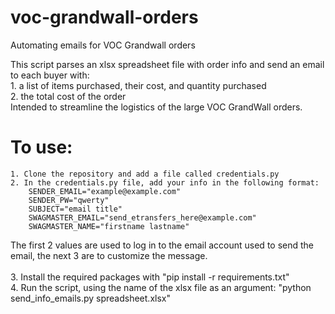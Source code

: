 # voc-grandwall-orders
Automating emails for VOC Grandwall orders

This script parses an xlsx spreadsheet file with order info and send an email to each buyer with:<br>
    1. a list of items purchased, their cost, and quantity purchased<br>
    2. the total cost of the order<br>
Intended to streamline the logistics of the large VOC GrandWall orders.<br>

# To use:<br>
    1. Clone the repository and add a file called credentials.py
    2. In the credentials.py file, add your info in the following format:
        SENDER_EMAIL="example@example.com"
        SENDER_PW="qwerty"
        SUBJECT="email title"
        SWAGMASTER_EMAIL="send_etransfers_here@example.com"
        SWAGMASTER_NAME="firstname lastname"

The first 2 values are used to log in to the email account used to send the email, the next 3 are to customize the message.<br>
<br>
    3. Install the required packages with "pip install -r requirements.txt"<br>
    4. Run the script, using the name of the xlsx file as an argument: "python send_info_emails.py spreadsheet.xlsx" <br>



